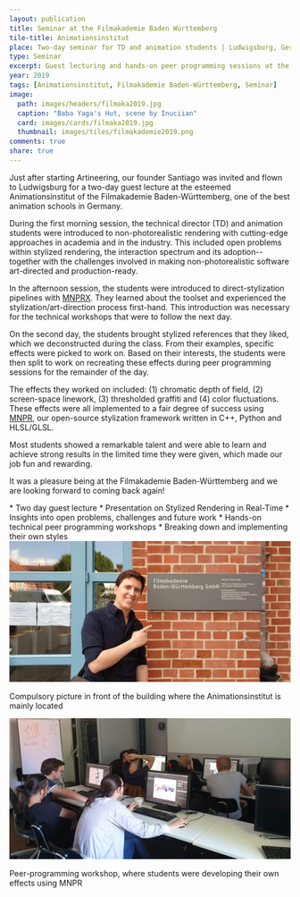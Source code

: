 ```yaml
---
layout: publication
title: Seminar at the Filmakademie Baden Württemberg
tile-title: Animationsinstitut
place: Two-day seminar for TD and animation students | Ludwigsburg, Germany
type: Seminar
excerpt: Guest lecturing and hands-on peer programming sessions at the Filmakademie Baden-Württemberg!
year: 2019
tags: [Animationsinstitut, Filmakademie Baden-Württemberg, Seminar]
image:
  path: images/headers/filmaka2019.jpg
  caption: "Baba Yaga's Hut, scene by Inuciian"
  card: images/cards/filmaka2019.jpg
  thumbnail: images/tiles/filmakademie2019.png
comments: true
share: true
---
```

Just after starting Artineering, our founder Santiago was invited and flown to Ludwigsburg for a two-day guest lecture at the esteemed Animationsinstitut of the Filmakademie Baden-Württemberg, one of the best animation schools in Germany.

During the first morning session, the technical director (TD) and animation students were introduced to non-photorealistic rendering with cutting-edge approaches in academia and in the industry. This included open problems within stylized rendering, the interaction spectrum and its adoption--together with the challenges involved in making non-photorealistic software art-directed and production-ready.

In the afternoon session, the students were introduced to direct-stylization pipelines with [MNPRX](/software/MNPRX/). They learned about the toolset and experienced the stylization/art-direction process first-hand. This introduction was necessary for the technical workshops that were to follow the next day.

On the second day, the students brought stylized references that they liked, which we deconstructed during the class. From their examples, specific effects were picked to work on. Based on their interests, the students were then split to work on recreating these effects during peer programming sessions for the remainder of the day.

The effects they worked on included: (1) chromatic depth of field, (2) screen-space linework, (3) thresholded graffiti and (4) color fluctuations. These effects were all implemented to a fair degree of success using [MNPR](/software/MNPR/), our open-source stylization framework written in C++, Python and HLSL/GLSL.

Most students showed a remarkable talent and were able to learn and achieve strong results in the limited time they were given, which made our job fun and rewarding.

It was a pleasure being at the Filmakademie Baden-Württemberg and we are looking forward to coming back again!


<div class="page-highlights">
* Two day guest lecture
* Presentation on Stylized Rendering in Real-Time
* Insights into open problems, challenges and future work
* Hands-on technical peer programming workshops
* Breaking down and implementing their own styles
</div>

<div class="aio-slick">
  <div>
    <img src="/images/seminars/filmaka1.jpg" />
    <p>Compulsory picture in front of the building where the Animationsinstitut is mainly located</p>
    <!--<span>3D Model from Run Totti Run, by Shad Bradbury</span>-->
  </div>
  <div>
    <img src="/images/seminars/filmaka2.jpg" />
    <p>Peer-programming workshop, where students were developing their own effects using MNPR</p>
  </div>
</div>
